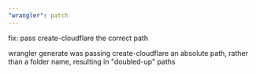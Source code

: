 ```yaml
---
"wrangler": patch
---
```


fix: pass create-cloudflare the correct path

wrangler generate was passing create-cloudflare an absolute path, rather than a folder name, resulting in "doubled-up" paths
